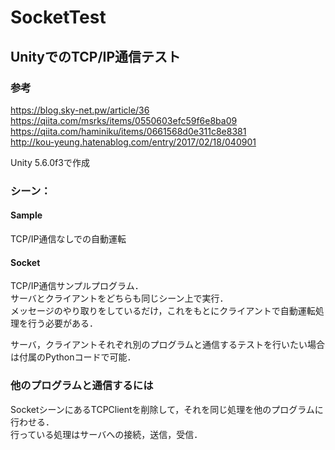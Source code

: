 # SocketTest
## UnityでのTCP/IP通信テスト
### 参考
https://blog.sky-net.pw/article/36  
https://qiita.com/msrks/items/0550603efc59f6e8ba09  
https://qiita.com/haminiku/items/0661568d0e311c8e8381  
http://kou-yeung.hatenablog.com/entry/2017/02/18/040901  

Unity 5.6.0f3で作成

### シーン：
#### Sample
TCP/IP通信なしでの自動運転  
#### Socket
TCP/IP通信サンプルプログラム．  
サーバとクライアントをどちらも同じシーン上で実行．  
メッセージのやり取りをしているだけ，これをもとにクライアントで自動運転処理を行う必要がある．  
  
サーバ，クライアントそれぞれ別のプログラムと通信するテストを行いたい場合は付属のPythonコードで可能．

### 他のプログラムと通信するには
SocketシーンにあるTCPClientを削除して，それを同じ処理を他のプログラムに行わせる．  
行っている処理はサーバへの接続，送信，受信．
